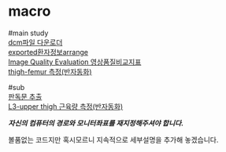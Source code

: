 # macro 

#main study  
[dcm파일 다운로더](https://github.com/ajoumax/Nuclear-Medicine_macro/tree/main/dcm_downloader(infinitt))  
[exported환자정보arrange](https://github.com/ajoumax/Nuclear-Medicine_macro/tree/main/arrange_exported_patient_info)  
[Image Quality Evaluation 영상품질비교지표](https://github.com/ajoumax/Nuclear-Medicine_macro/tree/main/Image_Quality_Evaluation)  
[thigh-femur 측정(반자동화)](https://github.com/ajoumax/Nuclear-Medicine_macro/tree/main/thigh-femur%20measurement)  
  
  
#sub  
[판독문 추출](https://github.com/ajoumax/Nuclear-Medicine_macro/tree/main/extract%20readings)  
[L3-upper thigh 근육량 측정(반자동화)](https://github.com/ajoumax/Nuclear-Medicine_macro/tree/main/L3-upper%20thigh%20muscle%20measurement)
  
  
  
    
***자신의 컴퓨터의 경로와 모니터좌표를 재지정해주셔야 합니다.***
  
    
      
볼품없는 코드지만 혹시모르니 지속적으로 세부설명을 추가해 놓겠습니다.
